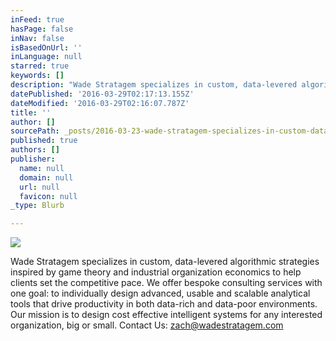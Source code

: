 ```yaml
---
inFeed: true
hasPage: false
inNav: false
isBasedOnUrl: ''
inLanguage: null
starred: true
keywords: []
description: "Wade Stratagem specializes in custom, data-levered algorithmic strategies inspired by game theory and industrial organization economics to help clients set the competitive pace. We offer bespoke consulting services with one goal: to individually design advanced, usable and scalable analytical tools that drive productivity in both data-rich and data-poor environments. Our mission is to design cost effective intelligent systems for any interested organization, big or small. \_ \_ \_ \_ \_ \_ \_Contact Us: zach@wadestratagem.com"
datePublished: '2016-03-29T02:17:13.155Z'
dateModified: '2016-03-29T02:16:07.787Z'
title: ''
author: []
sourcePath: _posts/2016-03-23-wade-stratagem-specializes-in-custom-data-levered-algorithm.md
published: true
authors: []
publisher:
  name: null
  domain: null
  url: null
  favicon: null
_type: Blurb

---
```

![](https://s3-us-west-2.amazonaws.com/the-grid-img/p/5de6f3c73cb892fdefac6f46f85a31808a11ab85.png)

Wade Stratagem specializes in custom, data-levered algorithmic strategies inspired by game theory and industrial organization economics to help clients set the competitive pace. We offer bespoke consulting services with one goal: to individually design advanced, usable and scalable analytical tools that drive productivity in both data-rich and data-poor environments. Our mission is to design cost effective intelligent systems for any interested organization, big or small.              Contact Us: [zach@wadestratagem.com][0]

[0]: zach@wadestratagem.com